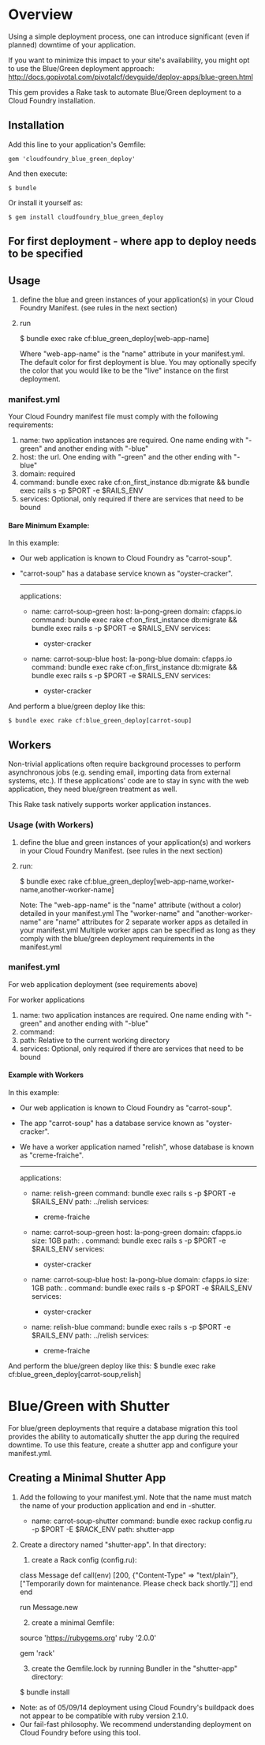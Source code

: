 # Overview

Using a simple deployment process, one can introduce significant (even if planned) downtime of your application.

If you want to minimize this impact to your site's availability, you might opt to use the Blue/Green deployment approach: http://docs.gopivotal.com/pivotalcf/devguide/deploy-apps/blue-green.html

This gem provides a Rake task to automate Blue/Green deployment to a Cloud Foundry installation.


## Installation

Add this line to your application's Gemfile:

    gem 'cloudfoundry_blue_green_deploy'

And then execute:

    $ bundle

Or install it yourself as:

    $ gem install cloudfoundry_blue_green_deploy

## For first deployment - where app to deploy needs to be specified

## Usage

1. define the blue and green instances of your application(s) in your Cloud Foundry Manifest.  (see rules in the next section)
2. run

    $ bundle exec rake cf:blue_green_deploy[web-app-name]

   Where "web-app-name" is the "name" attribute in your manifest.yml.
   The default color for first deployment is blue.
   You may optionally specify the color that you would like to be the "live" instance on the first deployment.

### manifest.yml

Your Cloud Foundry manifest file must comply with the following requirements:

1. name: two application instances are required. One name ending with "-green" and another ending with "-blue"
2. host: the url. One ending with "-green" and the other ending with "-blue"
3. domain: required
4. command: bundle exec rake cf:on_first_instance db:migrate && bundle exec rails s -p $PORT -e $RAILS_ENV
5. services: Optional, only required if there are services that need to be bound

#### Bare Minimum Example:

In this example:
- Our web application is known to Cloud Foundry as "carrot-soup".
- "carrot-soup" has a database service known as "oyster-cracker".

    ---
    applications:

    - name: carrot-soup-green
      host: la-pong-green
      domain: cfapps.io
      command: bundle exec rake cf:on_first_instance db:migrate && bundle exec rails s -p $PORT -e $RAILS_ENV
      services:
      - oyster-cracker

    - name: carrot-soup-blue
      host: la-pong-blue
      domain: cfapps.io
      command: bundle exec rake cf:on_first_instance db:migrate && bundle exec rails s -p $PORT -e $RAILS_ENV
      services:
      - oyster-cracker

And perform a blue/green deploy like this:

    $ bundle exec rake cf:blue_green_deploy[carrot-soup]

## Workers

Non-trivial applications often require background processes to perform asynchronous jobs (e.g. sending email, importing data from external systems, etc.).
If these applications' code are to stay in sync with the web application, they need blue/green treatment as well.

This Rake task natively supports worker application instances.

### Usage (with Workers)

1. define the blue and green instances of your application(s) and workers in your Cloud Foundry Manifest. (see rules in the next section)
2. run:

    $ bundle exec rake cf:blue_green_deploy[web-app-name,worker-name,another-worker-name]

   Note:
     The "web-app-name" is the "name" attribute (without a color) detailed in your manifest.yml
     The "worker-name" and "another-worker-name" are "name" attributes for 2 separate worker apps as detailed in your manifest.yml
     Multiple worker apps can be specified as long as they comply with the blue/green deployment requirements in the manifest.yml

### manifest.yml

For web application deployment (see requirements above)

For worker applications
1. name: two application instances are required. One name ending with "-green" and another ending with "-blue"
2. command:
3. path: Relative to the current working directory
4. services: Optional, only required if there are services that need to be bound

#### Example with Workers

In this example:
- Our web application is known to Cloud Foundry as "carrot-soup".
- The app "carrot-soup" has a database service known as "oyster-cracker".
- We have a worker application named "relish", whose database is known as "creme-fraiche".

    ---
    applications:

    - name: relish-green
      command: bundle exec rails s -p $PORT -e $RAILS_ENV
      path: ../relish
      services:
      - creme-fraiche

    - name: carrot-soup-green
      host: la-pong-green
      domain: cfapps.io
      size: 1GB
      path: .
      command: bundle exec rails s -p $PORT -e $RAILS_ENV
      services:
      - oyster-cracker

    - name: carrot-soup-blue
      host: la-pong-blue
      domain: cfapps.io
      size: 1GB
      path: .
      command: bundle exec rails s -p $PORT -e $RAILS_ENV
      services:
      - oyster-cracker

    - name: relish-blue
      command: bundle exec rails s -p $PORT -e $RAILS_ENV
      path: ../relish
      services:
      - creme-fraiche

 And perform the blue/green deploy like this:
     $ bundle exec rake cf:blue_green_deploy[carrot-soup,relish]


# Blue/Green with Shutter

For blue/green deployments that require a database migration this tool provides the ability to automatically shutter the app during the required downtime. To use this feature, create a shutter app and configure your manifest.yml.

## Creating a Minimal Shutter App

1. Add the following to your manifest.yml. Note that the name must match the name of your production application and end in -shutter.

    - name: carrot-soup-shutter
      command: bundle exec rackup config.ru -p $PORT -E $RACK_ENV
      path: shutter-app

2. Create a directory named "shutter-app".  In that directory:
   1. create a Rack config (config.ru):

    class Message
      def call(env)
        [200, {"Content-Type" => "text/plain"}, ["Temporarily down for maintenance. Please check back shortly."]]
      end
    end

    run Message.new

   2. create a minimal Gemfile:

    source 'https://rubygems.org'
    ruby '2.0.0'

    gem 'rack'

   3. create the Gemfile.lock by running Bundler in the "shutter-app" directory:

    $ bundle install


 - Note: as of 05/09/14 deployment using Cloud Foundry's buildpack does not appear to be compatible with ruby version 2.1.0.
 - Our fail-fast philosophy. We recommend understanding deployment on Cloud Foundry before using this tool.

